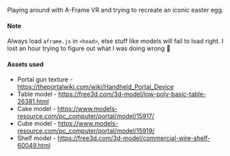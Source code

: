 Playing around with A-Frame VR and trying to recreate an iconic easter egg.

<h4>Note</h4>
<p>Always load <code>aframe.js</code> in <code>&lt;head&gt;</code>, else stuff like models will fail to load right. I lost an hour trying to figure out what I was doing wrong 😬</p>

<h4>Assets used</h4>
<ul>
  <li>Portal gun texture - <a href="https://theportalwiki.com/wiki/Handheld_Portal_Device">https://theportalwiki.com/wiki/Handheld_Portal_Device</a></li>
  <li>Table model - <a href="https://free3d.com/3d-model/low-poly-basic-table-26381.html">https://free3d.com/3d-model/low-poly-basic-table-26381.html</a></li>
  <li>Cake model - <a href="https://www.models-resource.com/pc_computer/portal/model/15917/">https://www.models-resource.com/pc_computer/portal/model/15917/</a></li>
  <li>Cube model - <a href="https://www.models-resource.com/pc_computer/portal/model/15919/">https://www.models-resource.com/pc_computer/portal/model/15919/</a></li>
  <li>Shelf model - <a href="https://free3d.com/3d-model/commercial-wire-shelf-60049.html">https://free3d.com/3d-model/commercial-wire-shelf-60049.html</a></li>
</ul>